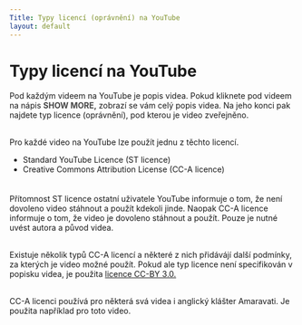 ```yaml
---
Title: Typy licencí (oprávnění) na YouTube
layout: default
---
```


# Typy licencí na YouTube

Pod každým videem na YouTube je popis videa. Pokud kliknete pod videem na nápis <span style="color: #464646; font-weight:bold;">SHOW MORE,</span> zobrazí se vám celý popis videa. Na jeho konci pak najdete typ licence (oprávnění), pod kterou je video zveřejněno.<br><br>

Pro každé video na YouTube lze použít jednu z těchto licencí.

<ul style="margin-bottom:35px">
<li>Standard YouTube Licence (ST licence)</li>
<li>Creative Commons Attribution License (CC-A licence)</li>
</ul>

Přítomnost ST licence ostatní uživatele YouTube informuje o tom, že není dovoleno video stáhnout a použít kdekoli jinde. Naopak CC-A licence informuje o tom, že video je dovoleno stáhnout a použít. Pouze je nutné uvést autora a původ videa. <br><br>

Existuje několik typů CC-A licencí a některé z nich přidávájí další podmínky, za kterých je video možné použít. Pokud ale typ licence není specifikován v popisku videa, je použita [licence CC-BY 3.0.]()<br><br>

CC-A licenci používá pro některá svá videa i anglický klášter Amaravati. Je použita například pro toto video.<br><br>
